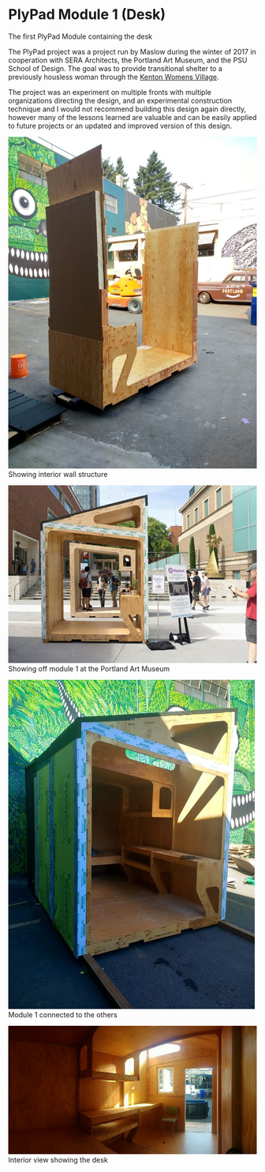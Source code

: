 # PlyPad Module 1 (Desk)

The first PlyPad Module containing the desk

The PlyPad project was a project run by Maslow during the winter of 2017 in cooperation with SERA Architects, the Portland Art Museum, and the PSU School of Design. The goal was to provide transitional shelter to a previously housless woman through the [Kenton Womens Village](https://www.catholiccharitiesoregon.org/provide-shelter/kenton-womens-village/).

The project was an experiment on multiple fronts with multiple organizations directing the design, and an experimental construction technique and I would not recommend building this design again directly, however many of the lessons learned are valuable and can be easily applied to future projects or an updated and improved version of this design.

![interiror wall structure](https://github.com/MaslowCommunityGarden/PlyPad-Module-1-Desk-/blob/master/Foam%2BInsulation%2BIn%2BPlace.jpg)
Showing interior wall structure

![Showing off module 1 at the Portland Art Museum](https://github.com/MaslowCommunityGarden/PlyPad-Module-1-Desk-/blob/master/at%20art%20museum.jpg)
Showing off module 1 at the Portland Art Museum

![Module 1 connected to the others](https://github.com/MaslowCommunityGarden/PlyPad-Module-1-Desk-/blob/master/Showing%20all%20inside.jpg)
Module 1 connected to the others

![Interior view showing the desk](https://github.com/MaslowCommunityGarden/PlyPad-Module-1-Desk-/blob/master/showing%20desk.jpg)
Interior view showing the desk
